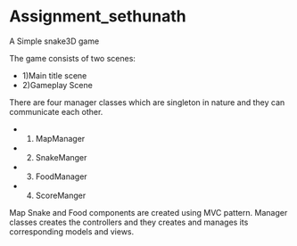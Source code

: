 # Assignment_sethunath
A Simple snake3D game

The game consists of  two scenes:

- 1)Main title scene
- 2)Gameplay Scene

There are four manager classes which are singleton in nature and they can communicate each other.

- 1) MapManager 
- 2) SnakeManger
- 3) FoodManager
- 4) ScoreManger

Map Snake and Food components are created using MVC pattern. Manager classes creates the controllers and they creates and manages its corresponding models and views.
